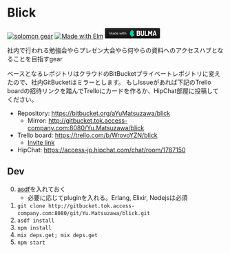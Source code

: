 Blick
=========

[![solomon gear](https://img.shields.io/badge/solomon--gear-blick-blue.svg?style=flat)](https://github.com/access-company/solomon)
[![Made with Elm](https://img.shields.io/badge/Elm-0.18-brightgreen.svg?style=flat)](http://elm-lang.org)
[![Made with Bulma](made-with-bulma-s.png)](https://bulma.io)

社内で行われる勉強会やらプレゼン大会やら何やらの資料へのアクセスハブとなることを目指すgear

ベースとなるレポジトリはクラウドのBitBucketプライベートレポジトリに変えたので、社内GitBucketはミラーとします。
もしIssueがあれば下記のTrello boardの招待リンクを踏んでTrelloにカードを作るか、HipChat部屋に投稿してください。

- Repository: https://bitbucket.org/aYuMatsuzawa/blick
    - Mirror: http://gitbucket.tok.access-company.com:8080/Yu.Matsuzawa/blick
- Trello board: https://trello.com/b/WrovoYZN/blick
    - [Invite link](https://trello.com/invite/b/WrovoYZN/d40543bb2fcb7279069524ba40bb8f94/blick)
- HipChat: https://access-jp.hipchat.com/chat/room/1787150

## Dev

0. [asdf]を入れておく
    - 必要に応じてpluginを入れる。Erlang, Elixir, Nodejsは必須
1. `git clone http://gitbucket.tok.access-company.com:8080/git/Yu.Matsuzawa/blick.git`
2. `asdf install`
3. `npm install`
4. `mix deps.get; mix deps.get`
5. `npm start`

[asdf]: https://github.com/asdf-vm/asdf
